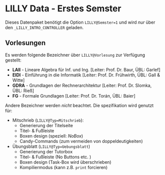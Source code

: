 # LILLY Data - Erstes Semster

Dieses Datenpaket benötigt die Option `LILLY@Semster=1` und wird *nur* über den `_LILLY_INTRO_CONTROLLER` geladen.

## Vorlesungen
Es werden folgende Bezeichner über `LILLY@Vorlesung` zur Verfügung gestellt:
- **LAII** - Lineare Algebra für Inf. und Ing. [Leiter: Prof. Dr. Baur, ÜBL: Garlef]
- **EIDI** - Einführung in die Informatik [Leiter: Prof. Dr. Frühwirth, ÜBL: Gall & Witte]
- **GDRA** - Grundlagen der Rechnerarchitektur [Leiter: Prof. Dr. Slomka, ÜBL: Rieß]
- **FG** - Formale Grundlagen [Leiter: Prof. Dr. Torán, ÜBL: Baier]

Andere Bezeichner werden *nicht* beachtet. Die spezifikation wird genutzt für:

- Mitschrieb (`LILLY@Typ=Mitschrieb`):
  - Generierung der Titelseite
  - Titel- & Fußleiste
  - Boxen design (speziell: *NoBox*)
  - Candy-Commands (zum vermeiden von doppeldeutigkeiten)
- Übungsblatt (`LILLY@Typ=Uebungsblatt`)
  - Generierung der Tutorbox
  - Titel- & Fußleiste (No Buttons etc. )
  - Boxen design (Task-Box wird überschrieben)
  - Kompiliermodus (kann z.B. `print` forcieren)